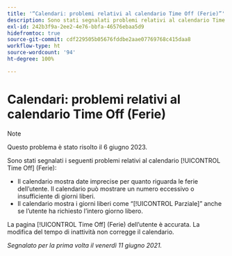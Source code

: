 ```yaml
---
title: '“Calendari: problemi relativi al calendario Time Off (Ferie)”'
description: Sono stati segnalati problemi relativi al calendario Time Off (Ferie).
exl-id: 242b3f9a-2ee2-4e76-bbfa-46576ebaa5d9
hidefromtoc: true
source-git-commit: cdf229505b05676fddbe2aae07769768c415daa8
workflow-type: ht
source-wordcount: '94'
ht-degree: 100%

---
```


# Calendari: problemi relativi al calendario Time Off (Ferie)

>[!NOTE]
>
>Questo problema è stato risolto il 6 giugno 2023.

Sono stati segnalati i seguenti problemi relativi al calendario [!UICONTROL Time Off] (Ferie):

* Il calendario mostra date imprecise per quanto riguarda le ferie dell’utente. Il calendario può mostrare un numero eccessivo o insufficiente di giorni liberi.
* Il calendario mostra i giorni liberi come “[!UICONTROL Parziale]” anche se l’utente ha richiesto l’intero giorno libero.

La pagina [!UICONTROL Time Off] (Ferie) dell’utente è accurata. La modifica del tempo di inattività non corregge il calendario.

_Segnalato per la prima volta il venerdì 11 giugno 2021._

